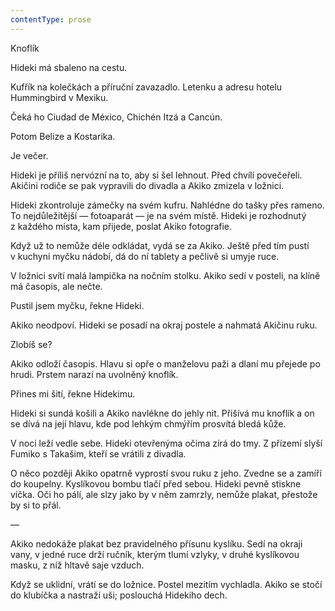 ```yaml
---
contentType: prose
---
```


<section>

Knoflík

Hideki má sbaleno na cestu.

Kufřík na kolečkách a příruční zavazadlo. Letenku a adresu hotelu Hummingbird v Mexiku.

Čeká ho Ciudad de México, Chichén Itzá a Cancún.

Potom Belize a Kostarika.

Je večer.

Hideki je příliš nervózní na to, aby si šel lehnout. Před chvílí povečeřeli. Akičini rodiče se pak vypravili do divadla a Akiko zmizela v ložnici.

Hideki zkontroluje zámečky na svém kufru. Nahlédne do tašky přes rameno. To nejdůležitější — fotoaparát — je na svém místě. Hideki je rozhodnutý z každého místa, kam přijede, poslat Akiko fotografie.

Když už to nemůže déle odkládat, vydá se za Akiko. Ještě před tím pustí v kuchyni myčku nádobí, dá do ní tablety a pečlivě si umyje ruce.

V ložnici svítí malá lampička na nočním stolku. Akiko sedí v posteli, na klíně má časopis, ale nečte.

Pustil jsem myčku, řekne Hideki.

Akiko neodpoví. Hideki se posadí na okraj postele a nahmatá Akičinu ruku.

Zlobíš se?

Akiko odloží časopis. Hlavu si opře o manželovu paži a dlaní mu přejede po hrudi. Prstem narazí na uvolněný knoflík.

Přines mi šití, řekne Hidekimu.

Hideki si sundá košili a Akiko navlékne do jehly nit. Přišívá mu knoflík a on se dívá na její hlavu, kde pod lehkým chmýřím prosvítá bledá kůže.

V noci leží vedle sebe. Hideki otevřenýma očima zírá do tmy. Z přízemí slyší Fumiko s Takašim, kteří se vrátili z divadla.

O něco později Akiko opatrně vyprostí svou ruku z jeho. Zvedne se a zamíří do koupelny. Kyslíkovou bombu tlačí před sebou. Hideki pevně stiskne víčka. Oči ho pálí, ale slzy jako by v něm zamrzly, nemůže plakat, přestože by si to přál.

—

Akiko nedokáže plakat bez pravidelného přísunu kyslíku. Sedí na okraji vany, v jedné ruce drží ručník, kterým tlumí vzlyky, v druhé kyslíkovou masku, z níž hltavě saje vzduch.

Když se uklidní, vrátí se do ložnice. Postel mezitím vychladla. Akiko se stočí do klubíčka a nastraží uši; poslouchá Hidekiho dech.

</section>
